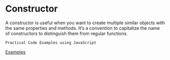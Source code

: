 # Constructor

A constructor is useful when you want to create multiple similar objects with the same properties and methods. It’s a convention to capitalize the name of constructors to distinguish them from regular functions.

```Practical Code Examples using JavaScript```

[Examples](index.js)

